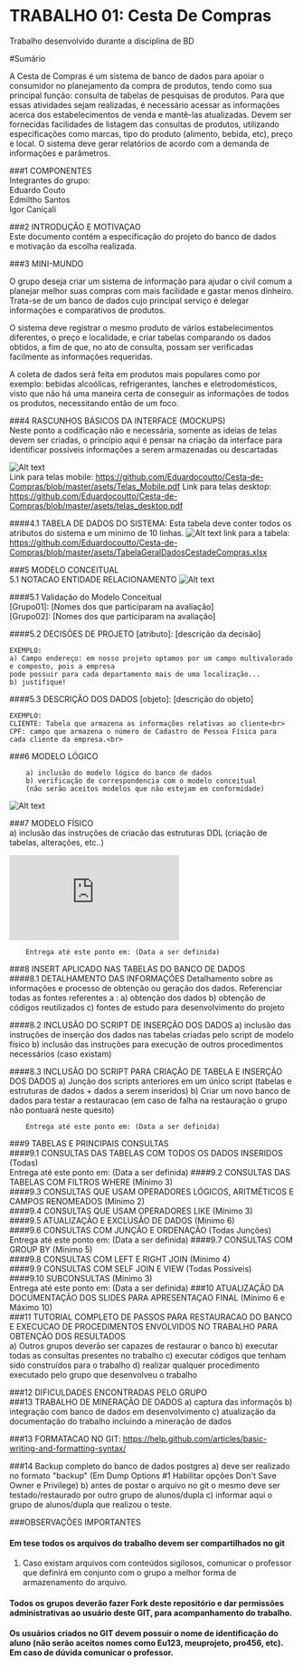 # TRABALHO 01:  Cesta De Compras

Trabalho desenvolvido durante a disciplina de BD

#Sumário

<!---A Cesta de Compras é um sistema de banco de dados para apoiar o consumidor no planejamento da compra de produtos, tendo como sua principal função: consulta de tabelas de pesquisas de produtos.--->
A Cesta de Compras é um sistema de banco de dados para apoiar o consumidor no planejamento da compra de produtos, tendo como sua principal função: consulta de tabelas de pesquisas de produtos. Para que essas atividades sejam realizadas, é necessário acessar as informações acerca dos estabelecimentos de venda e mantê-las atualizadas. Devem ser fornecidas facilidades de listagem das consultas de produtos, utilizando especificações como marcas, tipo do produto (alimento, bebida, etc), preço e local. O sistema deve gerar relatórios de acordo com a demanda de informações e parâmetros.

###1	COMPONENTES<br>
Integrantes do grupo:<br>
Eduardo Couto<br>
Edmiltho Santos<br>
Igor Caniçali<br>

###2	INTRODUÇÃO E MOTIVAÇAO<br>
Este documento contém a especificação do projeto do banco de dados <nome do projeto> 
<br>e motivação da escolha realizada. <br>

###3	MINI-MUNDO<br>

<!---Descrever o mini-mundo! (Não deve ser maior do que 30 linhas) <br>
Entrevista com o usuário e identificação dos requisitos.<br>
Descrição textual das regras de negócio definidas como um  subconjunto do mundo real 
cujos elementos são propriedades que desejamos incluir, processar, armazenar, 
gerenciar, atualizar, e que descrevem a proposta/solução a ser desenvolvida.--->
O grupo deseja criar um sistema de informação para ajudar o civil comum a planejar melhor suas compras com mais facilidade e gastar menos dinheiro. Trata-se de um banco de dados cujo principal serviço é delegar informações e 
comparativos de produtos.

O sistema deve registrar o mesmo produto de vários estabelecimentos diferentes, o preço e localidade, e criar tabelas comparando os dados obtidos, a fim de que, no ato de consulta, possam ser verificadas facilmente as informações requeridas.

A coleta de dados será feita em produtos mais populares como por exemplo: bebidas alcoólicas, refrigerantes, lanches e eletrodomésticos, visto que não há uma maneira certa de conseguir as informações de todos os produtos, necessitando então de um foco.


###4	RASCUNHOS BÁSICOS DA INTERFACE (MOCKUPS)<br>
Neste ponto a codificação não e necessária, somente as ideias de telas devem ser criadas, o princípio aqui é pensar na criação da interface para identificar possíveis informações a serem armazenadas ou descartadas <br>

<!--Sugestão: https://balsamiq.com/products/mockups/<br>-->

![Alt text](https://github.com/Eduardocoutto/Cesta-de-Compras/blob/master/pics/telasPrincipais.png?raw=true "Title")<br>
Link para telas mobile: https://github.com/Eduardocoutto/Cesta-de-Compras/blob/master/asets/Telas_Mobile.pdf
Link para telas desktop:
https://github.com/Eduardocoutto/Cesta-de-Compras/blob/master/asets/telas_desktop.pdf

####4.1 TABELA DE DADOS DO SISTEMA:
    Esta tabela deve conter todos os atributos do sistema e um mínimo de 10 linhas.
    ![Alt text](https://github.com/Eduardocoutto/Cesta-de-Compras/blob/master/pics/TabelaGeral.png?raw=true "Tabela de dados Gerais")
    link para a tabela: https://github.com/Eduardocoutto/Cesta-de-Compras/blob/master/asets/TabelaGeralDadosCestadeCompras.xlsx
    <!--(esta tabela tem a intenção de simular um relatório com todos os dados que serão armazenados e deve ser criada antes do modelo conceitual)-->

###5	MODELO CONCEITUAL<br>
    5.1 NOTACAO ENTIDADE RELACIONAMENTO
![Alt text](https://github.com/Eduardocoutto/Cesta-de-Compras/blob/master/pics/ModeloConceitual.jpg?raw=true "Modelo Conceitual")
    
 <!--   5.2 NOTACAO UML (Caso esteja fazendo a disciplina de analise)-->

####5.1 Validação do Modelo Conceitual
    <br>[Grupo01]: [Nomes dos que participaram na avaliação]
    <br>[Grupo02]: [Nomes dos que participaram na avaliação]

####5.2 DECISÕES DE PROJETO
    [atributo]: [descrição da decisão]
    
    EXEMPLO:
    a) Campo endereço: em nosso projeto optamos por um campo multivalorado e composto, pois a empresa 
    pode possuir para cada departamento mais de uma localização... 
    b) justifique!

####5.3 DESCRIÇÃO DOS DADOS 
    [objeto]: [descrição do objeto]
    
    EXEMPLO:
    CLIENTE: Tabela que armazena as informações relativas ao cliente<br>
    CPF: campo que armazena o número de Cadastro de Pessoa Física para cada cliente da empresa.<br>


###6	MODELO LÓGICO<br>

        a) inclusão do modelo lógico do banco de dados
        b) verificação de correspondencia com o modelo conceitual
        (não serão aceitos modelos que não estejam em conformidade)
![Alt text](https://github.com/Eduardocoutto/Cesta-de-Compras/blob/master/pics/ModeloLogico.jpg?raw=true "Modelo Conceitual")

###7	MODELO FÍSICO<br>
        a) inclusão das instruções de criacão das estruturas DDL 
        (criação de tabelas, alterações, etc..)
        
![Modelo fisico](https://github.com/Eduardocoutto/Cesta-de-Compras/blob/master/brModelo30/Modelos/3%20-%20Fisico/01-Script_baseModelo1.sql?raw=true "Modelo fisico")
        
        Entrega até este ponto em: (Data a ser definida)

###8	INSERT APLICADO NAS TABELAS DO BANCO DE DADOS<br>
####8.1 DETALHAMENTO DAS INFORMAÇÕES
        Detalhamento sobre as informações e processo de obtenção ou geração dos dados.
        Referenciar todas as fontes referentes a :
        a) obtenção dos dados
        b) obtenção de códigos reutilizados
        c) fontes de estudo para desenvolvimento do projeto


####8.2 INCLUSÃO DO SCRIPT DE INSERÇÃO DOS DADOS
        a) inclusão das instruções de inserção dos dados nas tabelas criadas pelo script de modelo físico
        b) inclusão das instruções para execução de outros procedimentos necessários (caso existam)

####8.3 INCLUSÃO DO SCRIPT PARA CRIAÇÃO DE TABELA E INSERÇÃO DOS DADOS
        a) Junção dos scripts anteriores em um único script 
        (tabelas e estruturas de dados + dados a serem inseridos)
        b) Criar um novo banco de dados para testar a restauracao 
        (em caso de falha na restauração o grupo não pontuará neste quesito)
        
        
        Entrega até este ponto em: (Data a ser definida)


###9	TABELAS E PRINCIPAIS CONSULTAS<br>
####9.1	CONSULTAS DAS TABELAS COM TODOS OS DADOS INSERIDOS (Todas) <br>
        Entrega até este ponto em: (Data a ser definida)
####9.2	CONSULTAS DAS TABELAS COM FILTROS WHERE (Mínimo 3)<br>
####9.3	CONSULTAS QUE USAM OPERADORES LÓGICOS, ARITMÉTICOS E CAMPOS RENOMEADOS (Mínimo 2)<br>
####9.4	CONSULTAS QUE USAM OPERADORES LIKE (Mínimo 3) <br>
####9.5	ATUALIZAÇÃO E EXCLUSÃO DE DADOS (Mínimo 6)<br>
####9.6	CONSULTAS COM JUNÇÃO E ORDENAÇÃO (Todas Junções)<br>
        Entrega até este ponto em: (Data a ser definida)
####9.7	CONSULTAS COM GROUP BY (Mínimo 5)<br>
####9.8	CONSULTAS COM LEFT E RIGHT JOIN (Mínimo 4)<br>
####9.9	CONSULTAS COM SELF JOIN E VIEW (Todas Possíveis)<br>
####9.10	SUBCONSULTAS (Mínimo 3)<br>
        Entrega até este ponto em: (Data a ser definida)
###10	ATUALIZAÇÃO DA DOCUMENTAÇÃO DOS SLIDES PARA APRESENTAÇAO FINAL (Mínimo 6 e Máximo 10)<br>
###11	TUTORIAL COMPLETO DE PASSOS PARA RESTAURACAO DO BANCO E EXECUCAO DE PROCEDIMENTOS ENVOLVIDOS NO TRABALHO PARA OBTENÇÃO DOS RESULTADOS<br>
        a) Outros grupos deverão ser capazes de restaurar o banco 
        b) executar todas as consultas presentes no trabalho
        c) executar códigos que tenham sido construídos para o trabalho 
        d) realizar qualquer procedimento executado pelo grupo que desenvolveu o trabalho
        
###12   DIFICULDADES ENCONTRADAS PELO GRUPO<br>
###13   TRABALHO DE MINERAÇÃO DE DADOS
        a) captura das informaçõs
        b) integração com banco de dados em desenvolvimento
        c) atualização da documentação do trabalho incluindo a mineração de dados
        
###13  FORMATACAO NO GIT: https://help.github.com/articles/basic-writing-and-formatting-syntax/

###14 Backup completo do banco de dados postgres 
    a) deve ser realizado no formato "backup" 
        (Em Dump Options #1 Habilitar opções Don't Save Owner e Privilege)
    b) antes de postar o arquivo no git o mesmo deve ser testado/restaurado por outro grupo de alunos/dupla
    c) informar aqui o grupo de alunos/dupla que realizou o teste.
    
###OBSERVAÇÕES IMPORTANTES

#### Em tese todos os arquivos do trabalho devem ser compartilhados no git 
1. Caso existam arquivos com conteúdos sigilosos, comunicar o professor que definirá em conjunto com o grupo a melhor forma de armazenamento do arquivo.

#### Todos os grupos deverão fazer Fork deste repositório e dar permissões administrativas ao usuário deste GIT, para acompanhamento do trabalho.

#### Os usuários criados no GIT devem possuir o nome de identificação do aluno (não serão aceitos nomes como Eu123, meuprojeto, pro456, etc). Em caso de dúvida comunicar o professor.


